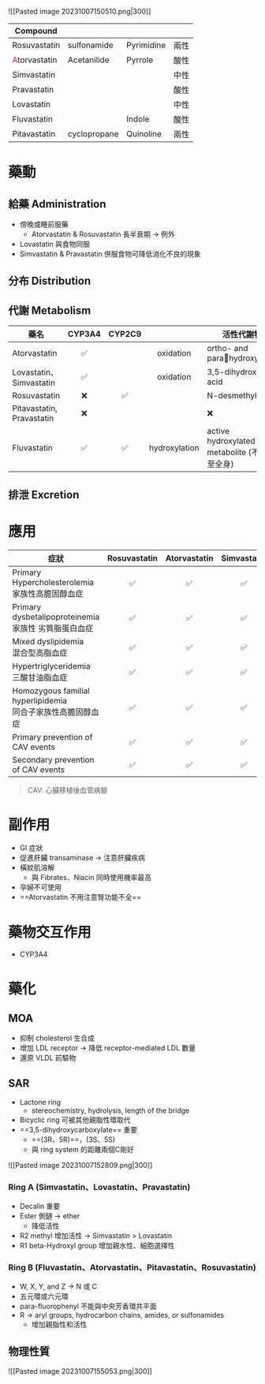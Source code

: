 ![[Pasted image 20231007150510.png|300]]

| Compound                                        |              |            |      |
| ----------------------------------------------- | ------------ | ---------- | ---- |
| Rosuvastatin                                    | sulfonamide  | Pyrimidine | 兩性 |
| <span style="color:#ff0000">A</span>torvastatin | Acetanilide  | Pyrrole    | 酸性 |
| Simvastatin                                     |              |            | 中性 |
| Pravastatin                                     |              |            | 酸性 |
| Lovastatin                                      |              |            | 中性 |
| Fluvastatin                                     |              | Indole     | 酸性 |
| Pitavastatin                                    | cyclopropane | Quinoline  | 兩性     |
# 藥動
## 給藥 Administration
- 傍晚或睡前服藥
	- Atorvastatin & Rosuvastatin 長半衰期 $\rightarrow$ 例外
- Lovastatin 與食物同服
- Simvastatin & Pravastatin 併服食物可降低消化不良的現象
## 分布 Distribution
## 代謝 Metabolism
| 藥名                      | CYP3A4 | CYP2C9 |  | 活性代謝物                                    |
| ------------------------- |:------:|:------:|:-------------:| --------------------------------------------- |
| Atorvastatin              |   ✅   |        |   oxidation            | ortho- and parahydroxylated                  |
| Lovastatin、Simvastatin   |   ✅   |        |    oxidation           | 3,5-dihydroxy acid                            |
| Rosuvastatin              |   ❌   |   ✅   |               | N-desmethyl                                   |
| Pitavastatin, Pravastatin |   ❌   |        |               | ❌                                            |
| Fluvastatin               |   ✅   |   ✅   |     hydroxylation       | active hydroxylated metabolite (不循環至全身) |
## 排泄 Excretion
# 應用
| 症狀                                                           | Rosuvastatin | Atorvastatin | Simvastatin | Pravastatin | Lovastatin | Fluvastatin | Pitavastatin |
| -------------------------------------------------------------- |:------------:|:------------:|:-----------:|:-----------:|:----------:|:-----------:|:------------:|
| Primary Hypercholesterolemia<br>家族性高膽固醇血症             |      ✅      |      ✅      |     ✅      |     ✅      |     ✅     |     ✅      |      ✅      |
| Primary dysbetalipoproteinemia<br>家族性 劣質脂蛋白血症        |      ✅      |      ✅      |     ✅      |     ✅      |            |             |              |
| Mixed dyslipidemia<br>混合型高脂血症                           |      ✅      |      ✅      |     ✅      |     ✅      |     ✅     |     ✅      |      ✅      |
| Hypertriglyceridemia<br>三酸甘油脂血症                         |      ✅      |      ✅      |     ✅      |     ✅      |            |             |      ✅      |
| Homozygous familial hyperlipidemia<br>同合子家族性高膽固醇血症 |      ✅      |      ✅      |     ✅      |             |            |             |              |
| Primary prevention of CAV events                               |      ✅      |      ✅      |     ✅      |     ✅      |     ✅     |             |              |
| Secondary prevention of CAV events                             |      ✅      |      ✅      |     ✅      |     ✅      |     ✅     |     ✅      |              |
> CAV: 心臟移植後血管病變
# 副作用
- GI 症狀
- 促進肝臟 transaminase $\rightarrow$ 注意肝臟疾病
- 橫紋肌溶解
	- 與 Fibrates、Niacin 同時使用機率最高
- 孕婦不可使用
- ==Atorvastatin 不用注意腎功能不全==
# 藥物交互作用
- CYP3A4
# 藥化
## MOA
- 抑制 cholesterol 生合成
- 增加 LDL receptor $\rightarrow$ 降低 receptor-mediated LDL 數量
- 還原 VLDL 前驅物
## SAR
- Lactone ring
	- stereochemistry, hydrolysis, length of the bridge
- Bicyclic ring 可被其他親脂性環取代
- ==3,5-dihydroxycarboxylate== 重要
	- ==(3R、5R)==，(3S、5S)
	- 與 ring system 的距離兩個C剛好

![[Pasted image 20231007152809.png|300]]
### Ring A (Simvastatin、Lovastatin、Pravastatin)
- Decalin 重要
- Ester 側鏈 $\rightarrow$ ether 
	- 降低活性
- R2 methyl 增加活性 $\rightarrow$ Simvastatin > Lovastatin
- R1 beta-Hydroxyl group 增加親水性、細胞選擇性
### Ring B (Fluvastatin、Atorvastatin、Pitavastatin、Rosuvastatin)
- W, X, Y, and Z $\rightarrow$ N 或 C
- 五元環或六元環
- para-fluorophenyl 不能與中央芳香環共平面
- R $\rightarrow$ aryl groups, hydrocarbon chains, amides, or sulfonamides
	- 增加親脂性和活性
## 物理性質
![[Pasted image 20231007155053.png|300]]